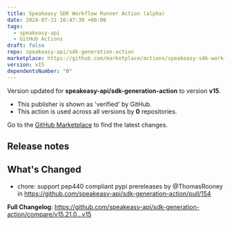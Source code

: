 ```yaml
---
title: Speakeasy SDK Workflow Runner Action (alpha)
date: 2024-07-31 16:47:30 +00:00
tags:
  - speakeasy-api
  - GitHub Actions
draft: false
repo: speakeasy-api/sdk-generation-action
marketplace: https://github.com/marketplace/actions/speakeasy-sdk-workflow-runner-action-alpha
version: v15
dependentsNumber: "0"
---
```



Version updated for **speakeasy-api/sdk-generation-action** to version **v15**.
- This publisher is shown as 'verified' by GitHub.
- This action is used across all versions by **0** repositories.

Go to the [GitHub Marketplace](https://github.com/marketplace/actions/speakeasy-sdk-workflow-runner-action-alpha) to find the latest changes.

## Release notes

## What's Changed
* chore: support pep440 compliant pypi prereleases by @ThomasRooney in https://github.com/speakeasy-api/sdk-generation-action/pull/154


**Full Changelog**: https://github.com/speakeasy-api/sdk-generation-action/compare/v15.21.0...v15
